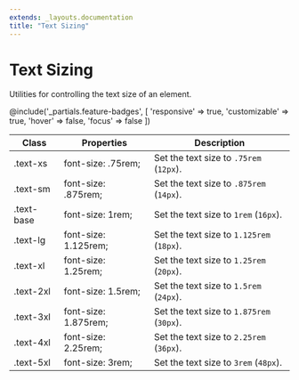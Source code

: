 ```yaml
---
extends: _layouts.documentation
title: "Text Sizing"
---
```


# Text Sizing

<div class="text-xl text-slate-light mb-4">
    Utilities for controlling the text size of an element.
</div>

@include('_partials.feature-badges', [
    'responsive' => true,
    'customizable' => true,
    'hover' => false,
    'focus' => false
])

<div class="border-t border-grey-lighter">
    <table class="w-full text-left" style="border-collapse: collapse;">
        <colgroup>
            <col class="w-1/5">
            <col class="w-2/5">
            <col class="w-2/5">
        </colgroup>
        <thead>
          <tr>
              <th class="text-sm font-semibold text-grey-darker p-2 bg-grey-lightest">Class</th>
              <th class="text-sm font-semibold text-grey-darker p-2 bg-grey-lightest">Properties</th>
              <th class="text-sm font-semibold text-grey-darker p-2 bg-grey-lightest">Description</th>
          </tr>
        </thead>
        <tbody class="align-baseline">
            <tr>
                <td class="p-2 border-t border-smoke font-mono text-xs text-purple-dark whitespace-no-wrap">.text-xs</td>
                <td class="p-2 border-t border-smoke font-mono text-xs text-blue-dark">font-size: .75rem;</td>
                <td class="p-2 border-t border-smoke text-sm text-grey-darker">Set the text size to <code>.75rem</code> (<code>12px</code>).</td>
            </tr>
            <tr>
                <td class="p-2 border-t border-smoke font-mono text-xs text-purple-dark whitespace-no-wrap">.text-sm</td>
                <td class="p-2 border-t border-smoke font-mono text-xs text-blue-dark">font-size: .875rem;</td>
                <td class="p-2 border-t border-smoke text-sm text-grey-darker">Set the text size to <code>.875rem</code> (<code>14px</code>).</td>
            </tr>
            <tr>
                <td class="p-2 border-t border-smoke font-mono text-xs text-purple-dark whitespace-no-wrap">.text-base</td>
                <td class="p-2 border-t border-smoke font-mono text-xs text-blue-dark">font-size: 1rem;</td>
                <td class="p-2 border-t border-smoke text-sm text-grey-darker">Set the text size to <code>1rem</code> (<code>16px</code>).</td>
            </tr>
            <tr>
                <td class="p-2 border-t border-smoke font-mono text-xs text-purple-dark whitespace-no-wrap">.text-lg</td>
                <td class="p-2 border-t border-smoke font-mono text-xs text-blue-dark">font-size: 1.125rem;</td>
                <td class="p-2 border-t border-smoke text-sm text-grey-darker">Set the text size to <code>1.125rem</code> (<code>18px</code>).</td>
            </tr>
            <tr>
                <td class="p-2 border-t border-smoke font-mono text-xs text-purple-dark whitespace-no-wrap">.text-xl</td>
                <td class="p-2 border-t border-smoke font-mono text-xs text-blue-dark">font-size: 1.25rem;</td>
                <td class="p-2 border-t border-smoke text-sm text-grey-darker">Set the text size to <code>1.25rem</code> (<code>20px</code>).</td>
            </tr>
            <tr>
                <td class="p-2 border-t border-smoke font-mono text-xs text-purple-dark whitespace-no-wrap">.text-2xl</td>
                <td class="p-2 border-t border-smoke font-mono text-xs text-blue-dark">font-size: 1.5rem;</td>
                <td class="p-2 border-t border-smoke text-sm text-grey-darker">Set the text size to <code>1.5rem</code> (<code>24px</code>).</td>
            </tr>
            <tr>
                <td class="p-2 border-t border-smoke font-mono text-xs text-purple-dark whitespace-no-wrap">.text-3xl</td>
                <td class="p-2 border-t border-smoke font-mono text-xs text-blue-dark">font-size: 1.875rem;</td>
                <td class="p-2 border-t border-smoke text-sm text-grey-darker">Set the text size to <code>1.875rem</code> (<code>30px</code>).</td>
            </tr>
            <tr>
                <td class="p-2 border-t border-smoke font-mono text-xs text-purple-dark whitespace-no-wrap">.text-4xl</td>
                <td class="p-2 border-t border-smoke font-mono text-xs text-blue-dark">font-size: 2.25rem;</td>
                <td class="p-2 border-t border-smoke text-sm text-grey-darker">Set the text size to <code>2.25rem</code> (<code>36px</code>).</td>
            </tr>
            <tr>
                <td class="p-2 border-t border-smoke font-mono text-xs text-purple-dark whitespace-no-wrap">.text-5xl</td>
                <td class="p-2 border-t border-smoke font-mono text-xs text-blue-dark">font-size: 3rem;</td>
                <td class="p-2 border-t border-smoke text-sm text-grey-darker">Set the text size to <code>3rem</code> (<code>48px</code>).</td>
            </tr>
        </tbody>
    </table>
</div>
